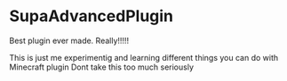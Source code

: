 # SupaAdvancedPlugin
Best plugin ever made. Really!!!!!

This is just me experimentig and learning different things you can do with Minecraft plugin
Dont take this too much seriously
